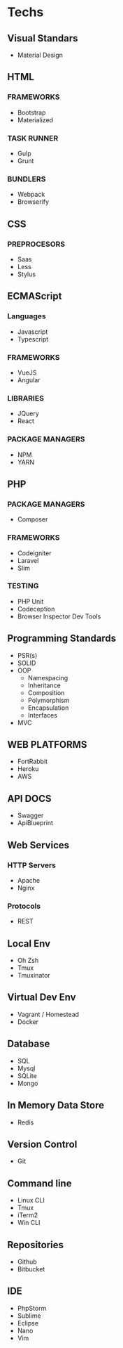 # Techs

## Visual Standars

- Material Design

## HTML  

### FRAMEWORKS

- Bootstrap
- Materialized

### TASK RUNNER

- Gulp
- Grunt
  
### BUNDLERS

- Webpack
- Browserify

## CSS

### PREPROCESORS

- Saas
- Less
- Stylus

## ECMAScript

### Languages

- Javascript
- Typescript

### FRAMEWORKS

- VueJS
- Angular

### LIBRARIES

- JQuery
- React

### PACKAGE MANAGERS

- NPM
- YARN

## PHP

### PACKAGE MANAGERS

- Composer

### FRAMEWORKS

- Codeigniter
- Laravel
- Slim
  
### TESTING

- PHP Unit
- Codeception
- Browser Inspector Dev Tools

## Programming Standards

- PSR(s)
- SOLID
- OOP
  - Namespacing
  - Inheritance
  - Composition
  - Polymorphism
  - Encapsulation
  - Interfaces
- MVC

## WEB PLATFORMS

- FortRabbit
- Heroku
- AWS

## API DOCS

- Swagger
- ApiBlueprint

## Web Services

### HTTP Servers

- Apache
- Nginx

### Protocols

- REST

## Local Env

- Oh Zsh
- Tmux
- Tmuxinator

## Virtual Dev Env

- Vagrant / Homestead
- Docker

## Database

- SQL
- Mysql
- SQLite
- Mongo

## In Memory Data Store

- Redis

## Version Control

- Git

## Command line

- Linux CLI
- Tmux
- iTerm2
- Win CLI

## Repositories

- Github
- Bitbucket

## IDE

- PhpStorm
- Sublime
- Eclipse
- Nano
- Vim

